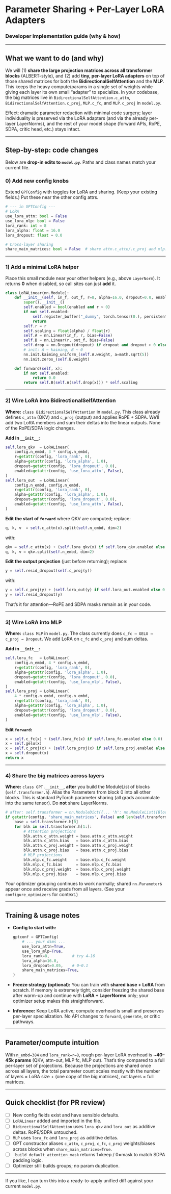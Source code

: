 # Parameter Sharing + Per-Layer LoRA Adapters

### Developer implementation guide (why & how)

---

## What we want to do (and why)

We will (1) **share the large projection matrices across all transformer blocks** (ALBERT-style), and (2) add **tiny, per-layer LoRA adapters** on top of those shared matrices for both the **BidirectionalSelfAttention** and the **MLP**. This keeps the heavy compute/params in a single set of weights while giving each layer its own small “adapter” to specialize. In your codebase, the big matrices live in `BidirectionalSelfAttention.c_attn`, `BidirectionalSelfAttention.c_proj`, `MLP.c_fc`, and `MLP.c_proj` in `model.py`. 

Effect: dramatic parameter reduction with minimal code surgery; layer individuality is preserved via the LoRA adapters (and via the already per-layer LayerNorms), and the rest of your model shape (forward APIs, RoPE, SDPA, critic head, etc.) stays intact.

---

## Step-by-step: code changes

Below are **drop-in edits to `model.py`**. Paths and class names match your current file.

### 0) Add new config knobs

Extend `GPTConfig` with toggles for LoRA and sharing. (Keep your existing fields.) Put these near the other config attrs. 

```python
# --- in GPTConfig ---
# LoRA
use_lora_attn: bool = False
use_lora_mlp: bool = False
lora_rank: int = 8
lora_alpha: float = 16.0
lora_dropout: float = 0.0

# Cross-layer sharing
share_main_matrices: bool = False  # share attn.c_attn/.c_proj and mlp.c_fc/.c_proj across blocks
```

---

### 1) Add a minimal LoRA helper

Place this small module near your other helpers (e.g., above `LayerNorm`). It returns **0** when disabled, so call sites can just **add** it.

```python
class LoRALinear(nn.Module):
    def __init__(self, in_f, out_f, r=8, alpha=16.0, dropout=0.0, enabled=False):
        super().__init__()
        self.enabled = bool(enabled and r > 0)
        if not self.enabled:
            self.register_buffer("_dummy", torch.tensor(0.), persistent=False)
            return
        self.r = r
        self.scaling = float(alpha) / float(r)
        self.A = nn.Linear(in_f, r, bias=False)
        self.B = nn.Linear(r, out_f, bias=False)
        self.drop = nn.Dropout(dropout) if dropout and dropout > 0 else nn.Identity()
        # init: A ~ kaiming, B ~ 0
        nn.init.kaiming_uniform_(self.A.weight, a=math.sqrt(5))
        nn.init.zeros_(self.B.weight)

    def forward(self, x):
        if not self.enabled:
            return 0.0
        return self.B(self.A(self.drop(x))) * self.scaling
```

---

### 2) Wire LoRA into **BidirectionalSelfAttention**

**Where:** `class BidirectionalSelfAttention` in `model.py`. This class already defines `c_attn` (QKV) and `c_proj` (output) and applies RoPE + SDPA. We’ll add two LoRA members and sum their deltas into the linear outputs. None of the RoPE/SDPA logic changes.

**Add in `__init__`:**

```python
self.lora_qkv  = LoRALinear(
    config.n_embd, 3 * config.n_embd,
    r=getattr(config, 'lora_rank', 0),
    alpha=getattr(config, 'lora_alpha', 1.0),
    dropout=getattr(config, 'lora_dropout', 0.0),
    enabled=getattr(config, 'use_lora_attn', False),
)
self.lora_out  = LoRALinear(
    config.n_embd, config.n_embd,
    r=getattr(config, 'lora_rank', 0),
    alpha=getattr(config, 'lora_alpha', 1.0),
    dropout=getattr(config, 'lora_dropout', 0.0),
    enabled=getattr(config, 'use_lora_attn', False),
)
```

**Edit the start of `forward`** where QKV are computed; replace:

```python
q, k, v  = self.c_attn(x).split(self.n_embd, dim=2)
```

with:

```python
qkv = self.c_attn(x) + (self.lora_qkv(x) if self.lora_qkv.enabled else 0.0)
q, k, v = qkv.split(self.n_embd, dim=2)
```

**Edit the output projection** (just before returning); replace:

```python
y = self.resid_dropout(self.c_proj(y))
```

with:

```python
y = self.c_proj(y) + (self.lora_out(y) if self.lora_out.enabled else 0.0)
y = self.resid_dropout(y)
```

That’s it for attention—RoPE and SDPA masks remain as in your code. 

---

### 3) Wire LoRA into **MLP**

**Where:** `class MLP` in `model.py`. The class currently does `c_fc → GELU → c_proj → Dropout`. We add LoRA on `c_fc` and `c_proj` and sum deltas. 

**Add in `__init__`:**

```python
self.lora_fc   = LoRALinear(
    config.n_embd, 4 * config.n_embd,
    r=getattr(config, 'lora_rank', 0),
    alpha=getattr(config, 'lora_alpha', 1.0),
    dropout=getattr(config, 'lora_dropout', 0.0),
    enabled=getattr(config, 'use_lora_mlp', False),
)
self.lora_proj = LoRALinear(
    4 * config.n_embd, config.n_embd,
    r=getattr(config, 'lora_rank', 0),
    alpha=getattr(config, 'lora_alpha', 1.0),
    dropout=getattr(config, 'lora_dropout', 0.0),
    enabled=getattr(config, 'use_lora_mlp', False),
)
```

**Edit `forward`:**

```python
x = self.c_fc(x) + (self.lora_fc(x) if self.lora_fc.enabled else 0.0)
x = self.gelu(x)
x = self.c_proj(x) + (self.lora_proj(x) if self.lora_proj.enabled else 0.0)
x = self.dropout(x)
return x
```

---

### 4) Share the big matrices across layers

**Where:** `class GPT.__init__`, **after** you build the ModuleList of blocks (`self.transformer.h`). Alias the Parameters from block 0 into all other blocks. This is standard PyTorch parameter sharing (all grads accumulate into the same tensor). Do **not** share LayerNorms. 

```python
# after: self.transformer = nn.ModuleDict({... 'h': nn.ModuleList([Block(config) for _ in range(config.n_layer)]), ...})
if getattr(config, 'share_main_matrices', False) and len(self.transformer.h) > 1:
    base = self.transformer.h[0]
    for blk in self.transformer.h[1:]:
        # Attention projections
        blk.attn.c_attn.weight = base.attn.c_attn.weight
        blk.attn.c_attn.bias   = base.attn.c_attn.bias
        blk.attn.c_proj.weight = base.attn.c_proj.weight
        blk.attn.c_proj.bias   = base.attn.c_proj.bias
        # MLP projections
        blk.mlp.c_fc.weight    = base.mlp.c_fc.weight
        blk.mlp.c_fc.bias      = base.mlp.c_fc.bias
        blk.mlp.c_proj.weight  = base.mlp.c_proj.weight
        blk.mlp.c_proj.bias    = base.mlp.c_proj.bias
```

Your optimizer grouping continues to work normally; shared `nn.Parameter`s appear once and receive grads from all layers. (See your `configure_optimizers` for context.) 

---


## Training & usage notes

* **Config to start with:**

  ```python
  gptconf = GPTConfig(
      # ... your dims ...
      use_lora_attn=True,
      use_lora_mlp=True,
      lora_rank=8,          # try 4–16
      lora_alpha=16.0,
      lora_dropout=0.05,    # 0–0.1
      share_main_matrices=True,
  )
  ```
* **Freeze strategy (optional):** You can train with **shared base + LoRA** from scratch. If memory is extremely tight, consider freezing the shared base after warm-up and continue with **LoRA + LayerNorms** only; your optimizer setup makes this straightforward. 
* **Inference:** Keep LoRA active; compute overhead is small and preserves per-layer specialization. No API changes to `forward`, `generate`, or critic pathways.

---

## Parameter/compute intuition

With `n_embd=384` and `lora_rank=r=8`, rough per-layer LoRA overhead is ~**40–45k params** (QKV, attn-out, MLP fc, MLP out). That’s tiny compared to a full per-layer set of projections. Because the projections are shared once across all layers, the total parameter count scales mostly with the number of layers × LoRA size + (one copy of the big matrices), not layers × full matrices.

---

## Quick checklist (for PR review)

* [ ] New config fields exist and have sensible defaults. 
* [ ] `LoRALinear` added and imported in the file.
* [ ] `BidirectionalSelfAttention` uses `lora_qkv` and `lora_out` as additive deltas. RoPE/SDPA untouched. 
* [ ] `MLP` uses `lora_fc` and `lora_proj` as additive deltas. 
* [ ] GPT constructor aliases `c_attn`, `c_proj`, `c_fc`, `c_proj` weights/biases across blocks when `share_main_matrices=True`. 
* [ ] `_build_default_attention_mask` returns 1=keep / 0=mask to match SDPA padding logic.
* [ ] Optimizer still builds groups; no param duplication. 

---

If you like, I can turn this into a ready-to-apply unified diff against your current `model.py`.
